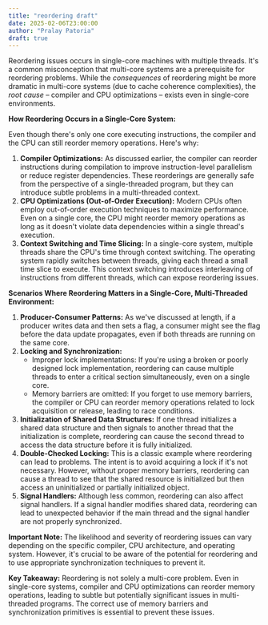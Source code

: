 ```yaml
---
title: "reordering draft"
date: 2025-02-06T23:00:00
author: "Pralay Patoria"
draft: true
---
```

Reordering issues occurs in single-core machines with multiple threads. It's a common misconception that multi-core systems are a prerequisite for reordering problems. While the *consequences* of reordering might be more dramatic in multi-core systems (due to cache coherence complexities), the *root cause* – compiler and CPU optimizations – exists even in single-core environments.

**How Reordering Occurs in a Single-Core System:**

Even though there's only one core executing instructions, the compiler and the CPU can still reorder memory operations. Here's why:

1.  **Compiler Optimizations:** As discussed earlier, the compiler can reorder instructions during compilation to improve instruction-level parallelism or reduce register dependencies. These reorderings are generally safe from the perspective of a single-threaded program, but they can introduce subtle problems in a multi-threaded context.
2.  **CPU Optimizations (Out-of-Order Execution):** Modern CPUs often employ out-of-order execution techniques to maximize performance. Even on a single core, the CPU might reorder memory operations as long as it doesn't violate data dependencies within a single thread's execution.
3.  **Context Switching and Time Slicing:** In a single-core system, multiple threads share the CPU's time through context switching. The operating system rapidly switches between threads, giving each thread a small time slice to execute. This context switching introduces interleaving of instructions from different threads, which can expose reordering issues.

**Scenarios Where Reordering Matters in a Single-Core, Multi-Threaded Environment:**

1.  **Producer-Consumer Patterns:** As we've discussed at length, if a producer writes data and then sets a flag, a consumer might see the flag before the data update propagates, even if both threads are running on the same core.
2.  **Locking and Synchronization:**
    *   Improper lock implementations: If you're using a broken or poorly designed lock implementation, reordering can cause multiple threads to enter a critical section simultaneously, even on a single core.
    *   Memory barriers are omitted: If you forget to use memory barriers, the compiler or CPU can reorder memory operations related to lock acquisition or release, leading to race conditions.
3.  **Initialization of Shared Data Structures:** If one thread initializes a shared data structure and then signals to another thread that the initialization is complete, reordering can cause the second thread to access the data structure before it is fully initialized.
4.  **Double-Checked Locking:** This is a classic example where reordering can lead to problems. The intent is to avoid acquiring a lock if it's not necessary. However, without proper memory barriers, reordering can cause a thread to see that the shared resource is initialized but then access an uninitialized or partially initialized object.
5.  **Signal Handlers:** Although less common, reordering can also affect signal handlers. If a signal handler modifies shared data, reordering can lead to unexpected behavior if the main thread and the signal handler are not properly synchronized.

**Important Note:** The likelihood and severity of reordering issues can vary depending on the specific compiler, CPU architecture, and operating system. However, it's crucial to be aware of the potential for reordering and to use appropriate synchronization techniques to prevent it.

**Key Takeaway:** Reordering is not solely a multi-core problem. Even in single-core systems, compiler and CPU optimizations can reorder memory operations, leading to subtle but potentially significant issues in multi-threaded programs. The correct use of memory barriers and synchronization primitives is essential to prevent these issues.
